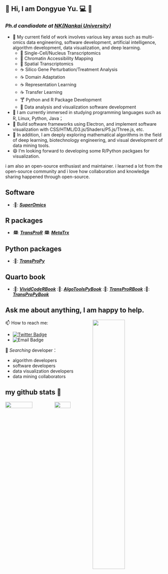 ## :man: Hi, I am Dongyue Yu. :computer: 👋

### *Ph.d candiadate at* <a href="https://en.nankai.edu.cn/">***NK(Nankai University)***</a> 

- 🔭 My current field of work involves various key areas such as multi-omics data engineering, software development, artificial intelligence, algorithm development, data visualization, and deep learning.
  - 🍵 Single-Cell/Nucleus Transcriptomics
  - 🍵 Chromatin Accessibility Mapping 
  - 🍵 Spatial Transcriptomics
  - ☕ Silico Gene Perturbation/Treatment Analysis
  - ☕ Domain Adaptation
  - ☕ Representation Learning
  - ☕ Transfer Learning
  - 🍸 Python and R Package Development
  - 🍹 Data analysis and visualization software development
- 🌱 I am currently immersed in studying programming languages such as R, Linux, Python, Java；
- 🌱 Build software frameworks using Electron, and implement software visualization with CSS/HTML/D3.js/Shaders/P5.js/Three.js, etc.
- 🌱 In addition, I am deeply exploring mathematical algorithms in the field of deep learning, biotechnology engineering, and visual development of data mining tools.
- 😄 I’m looking forward to developing some R/Python packgaes for visualization.

i am also an open-source enthusiast and maintainer. i learned a lot from the open-source community and i love how collaboration and knowledge sharing happened through open-source.

## Software 

- :🎉: <a href="https://github.com/SSSYDYSSS/SuperOmics">***SuperOmics***</a>

## R packages

- :🎆: <a href="https://github.com/SSSYDYSSS/TransProR">***TransProR***</a>
:🎆: <a href="https://github.com/SSSYDYSSS/MetaTrx">***MetaTrx***</a>

## Python packages

- :🎇: <a href="https://github.com/SSSYDYSSS/TransProPy">***TransProPy***</a>

## Quarto book

- :📔: <a href="https://github.com/SSSYDYSSS/VividCodeRBook">***VividCodeRBook***</a>
:📔: <a href="https://github.com/SSSYDYSSS/AlgoToolsPyBook">***AlgoToolsPyBook***</a>
:📔: <a href="https://github.com/SSSYDYSSS/TransProRBook">***TransProRBook***</a>
:📔: <a href="https://github.com/SSSYDYSSS/TransProPyBook">***TransProPyBook***</a>


<div>
  
  ## Ask me about anything, I am happy to help.

  <img src="https://github.com/abhisheknaiidu/abhisheknaiidu/blob/master/code.gif?raw=true" align="right" width="45%" />
  
  📫 How to reach me:
  - [![Twitter Badge](https://img.shields.io/badge/-twitter-042198?style=flat-square&logo=Twitter&logoColor=white)](https://twitter.com/Dongyue_Yu)
  - ![Email Badge](https://img.shields.io/badge/Email-yudongyue%40mail.nankai.edu.cn-e5a331?style=flat-square&logo=microsoft-outlook&logoColor=ffffff)

  👯 _Searching_ developer：
  - algorithm developers
  - software developers
  - data visualization developers
  - data mining collaborators
</div>


## my github stats 👋

<div style="display: flex; justify-content: space-between;">
  <img src="https://github-readme-stats.vercel.app/api?username=SSSYDYSSS&show_icons=true&theme=tokyonight" style="width: 56%; height: auto; object-fit: contain;" />
  <img src="https://github-readme-stats.vercel.app/api/top-langs/?username=SSSYDYSSS&layout=compact&theme=tokyonight" style="width: 43%; height: auto; object-fit: contain;" />
</div>

<!--
**SSSYDYSSS/SSSYDYSSS** is a ✨ _special_ ✨ repository because its `README.md` (this file) appears on your GitHub profile.

Here are some ideas to get you started:

- 🔭 I’m currently working on ...
- 🌱 I’m currently learning ...
- 👯 I’m looking to collaborate on ...
- 🤔 I’m looking for help with ...
- 💬 Ask me about ...
- 📫 How to reach me: ...
- 😄 Pronouns: ...
- ⚡ Fun fact: ...
- 🍁 🍃 🍂 🐾 ☘️ 🍀 🌴 🌵 🎍 
- 🍎 🍏 🍊 🍋 🍒 🍇 🍉 🥥 🥑 🍓 🍑 🥕 🍈 🥒 🍌 🥝 🍐 🍍 🍠 🍆 🧅 🌰 🍅 🥦 🥬 🌽
- ☕ 🍵 🍶 🍺 🍻 🍸 🍹 🍷 🍙 🍘 🍪 
- 🎉 🎊
-->





